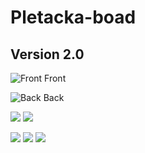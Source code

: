 # Pletacka-boad

## Version 2.0

![Front](./media/v2.0/P0.png)
Front


![Back](./media/v2.0/P5.png)
Back


![](./media/v2.0/P1.png)
![](./media/v2.0/P6.png)


![](./media/v2.0/P4.png)
![](./media/v2.0/P2.png)
![](./media/v2.0/P7.png)


